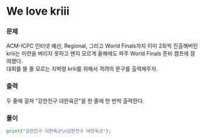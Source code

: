 # We love kriii

### 문제
ACM-ICPC 인터넷 예선, Regional, 그리고 World Finals까지 이미 2회씩 진출해버린 kriii는 미련을 버리지 못하고 왠지 모르게 올해에도 파주 World Finals 준비 캠프에 참여했다.
<br>
대회를 뜰 줄 모르는 지박령 kriii를 위해서 격려의 문구를 출력해주자.

### 출력
두 줄에 걸쳐 "강한친구 대한육군"을 한 줄에 한 번씩 출력한다.

### 풀이
```python
print("강한친구 대한육군\n강한친구 대한육군");
```
